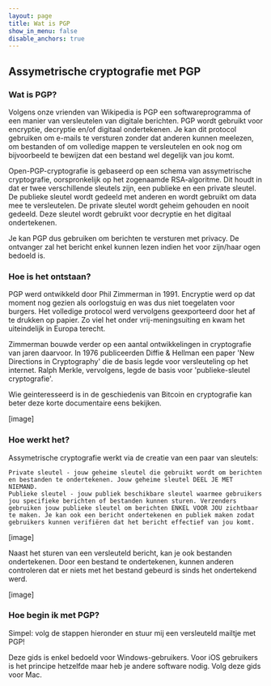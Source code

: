```yaml
---
layout: page
title: Wat is PGP
show_in_menu: false
disable_anchors: true
---
```


## Assymetrische cryptografie met PGP

### Wat is PGP?

Volgens onze vrienden van Wikipedia is PGP een softwareprogramma of een manier van versleutelen van digitale berichten. PGP wordt gebruikt voor encryptie, decryptie en/of digitaal ondertekenen. Je kan dit protocol gebruiken om e-mails te versturen zonder dat anderen kunnen meelezen, om bestanden of om volledige mappen te versleutelen en ook nog om bijvoorbeeld te bewijzen dat een bestand wel degelijk van jou komt.

Open-PGP-cryptografie is gebaseerd op een schema van assymetrische cryptografie, oorspronkelijk op het zogenaamde RSA-algoritme. Dit houdt in dat er twee verschillende sleutels zijn, een publieke en een private sleutel. De publieke sleutel wordt gedeeld met anderen en wordt gebruikt om data mee te versleutelen. De private sleutel wordt geheim gehouden en nooit gedeeld. Deze sleutel wordt gebruikt voor decryptie en het digitaal ondertekenen.

Je kan PGP dus gebruiken om berichten te versturen met privacy. De ontvanger zal het bericht enkel kunnen lezen indien het voor zijn/haar ogen bedoeld is.

### Hoe is het ontstaan?

PGP werd ontwikkeld door Phil Zimmerman in 1991. Encryptie werd op dat moment nog gezien als oorlogstuig en was dus niet toegelaten voor burgers. Het volledige protocol werd vervolgens geexporteerd door het af te drukken op papier. Zo viel het onder vrij-meningsuiting en kwam het uiteindelijk in Europa terecht.

Zimmerman bouwde verder op een aantal ontwikkelingen in cryptografie van jaren daarvoor. In 1976 publiceerden Diffie & Hellman een paper 'New Directions in Cryptography'  die de basis legde voor versleuteling op het internet. Ralph Merkle, vervolgens, legde de basis voor 'publieke-sleutel cryptografie'.

Wie geinteresseerd is in de geschiedenis van Bitcoin en cryptografie kan beter deze korte documentaire eens bekijken.

[image]

### Hoe werkt het?

Assymetrische cryptografie werkt via de creatie van een paar van sleutels:

    Private sleutel - jouw geheime sleutel die gebruikt wordt om berichten en bestanden te ondertekenen. Jouw geheime sleutel DEEL JE MET NIEMAND.
    Publieke sleutel - jouw publiek beschikbare sleutel waarmee gebruikers jou specifieke berichten of bestanden kunnen sturen. Verzenders gebruiken jouw publieke sleutel om berichten ENKEL VOOR JOU zichtbaar te maken. Je kan ook een bericht ondertekenen en publiek maken zodat gebruikers kunnen verifiëren dat het bericht effectief van jou komt.

[image]

Naast het sturen van een versleuteld bericht, kan je ook bestanden ondertekenen. Door een bestand te ondertekenen, kunnen anderen controleren dat er niets met het bestand gebeurd is sinds het ondertekend werd.

[image]

### Hoe begin ik met PGP?

Simpel: volg de stappen hieronder en stuur mij een versleuteld mailtje met PGP!

Deze gids is enkel bedoeld voor Windows-gebruikers. Voor iOS gebruikers is het principe hetzelfde maar heb je andere software nodig. Volg deze gids voor Mac.
